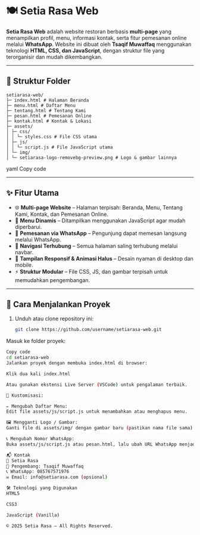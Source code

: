 # 🍽️ Setia Rasa Web

**Setia Rasa Web** adalah website restoran berbasis **multi-page** yang menampilkan profil, menu, informasi kontak, serta fitur pemesanan online melalui **WhatsApp**. Website ini dibuat oleh **Tsaqif Muwaffaq** menggunakan teknologi **HTML, CSS, dan JavaScript**, dengan struktur file yang terorganisir dan mudah dikembangkan.

---

## 📁 Struktur Folder

```
setiarasa-web/
├─ index.html # Halaman Beranda
├─ menu.html # Daftar Menu
├─ tentang.html # Tentang Kami
├─ pesan.html # Pemesanan Online
├─ kontak.html # Kontak & Lokasi
├─ assets/
│ ├─ css/
│ │ └─ styles.css # File CSS utama
│ ├─ js/
│ │ └─ script.js # File JavaScript utama
│ └─ img/
│ └─ setiarasa-logo-removebg-preview.png # Logo & gambar lainnya

```
yaml
Copy code

---

## ✨ Fitur Utama

- 🌐 **Multi-page Website** – Halaman terpisah: Beranda, Menu, Tentang Kami, Kontak, dan Pemesanan Online.
- 🍔 **Menu Dinamis** – Ditampilkan menggunakan JavaScript agar mudah diperbarui.
- 📱 **Pemesanan via WhatsApp** – Pengunjung dapat memesan langsung melalui WhatsApp.
- 🧭 **Navigasi Terhubung** – Semua halaman saling terhubung melalui navbar.
- 🎨 **Tampilan Responsif & Animasi Halus** – Desain nyaman di desktop dan mobile.
- ⚡ **Struktur Modular** – File CSS, JS, dan gambar terpisah untuk memudahkan pengembangan.

---

## 🚀 Cara Menjalankan Proyek

1. Unduh atau clone repository ini:
   ```bash
   git clone https://github.com/username/setiarasa-web.git
Masuk ke folder proyek:

```bash
Copy code
cd setiarasa-web
Jalankan proyek dengan membuka index.html di browser:

Klik dua kali index.html

Atau gunakan ekstensi Live Server (VSCode) untuk pengalaman terbaik.

🔧 Kustomisasi:

✏️ Mengubah Daftar Menu:
Edit file assets/js/script.js untuk menambahkan atau menghapus menu.

🖼️ Mengganti Logo / Gambar:
Ganti file di assets/img/ dengan gambar baru (pastikan nama file sama).

📞 Mengubah Nomor WhatsApp:
Buka assets/js/script.js atau pesan.html, lalu ubah URL WhatsApp menjadi milik Anda.

📬 Kontak
📍 Setia Rasa
👤 Pengembang: Tsaqif Muwaffaq
📞 WhatsApp: 085767571976
✉️ Email: info@setiarasa.com (opsional)

🛠️ Teknologi yang Digunakan
HTML5

CSS3

JavaScript (Vanilla)

© 2025 Setia Rasa — All Rights Reserved.